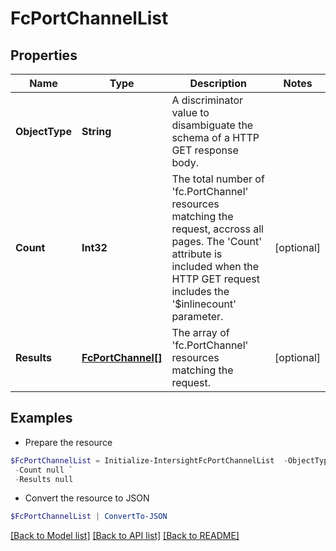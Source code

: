 # FcPortChannelList
## Properties

Name | Type | Description | Notes
------------ | ------------- | ------------- | -------------
**ObjectType** | **String** | A discriminator value to disambiguate the schema of a HTTP GET response body. | 
**Count** | **Int32** | The total number of &#39;fc.PortChannel&#39; resources matching the request, accross all pages. The &#39;Count&#39; attribute is included when the HTTP GET request includes the &#39;$inlinecount&#39; parameter. | [optional] 
**Results** | [**FcPortChannel[]**](FcPortChannel.md) | The array of &#39;fc.PortChannel&#39; resources matching the request. | [optional] 

## Examples

- Prepare the resource
```powershell
$FcPortChannelList = Initialize-IntersightFcPortChannelList  -ObjectType null `
 -Count null `
 -Results null
```

- Convert the resource to JSON
```powershell
$FcPortChannelList | ConvertTo-JSON
```

[[Back to Model list]](../README.md#documentation-for-models) [[Back to API list]](../README.md#documentation-for-api-endpoints) [[Back to README]](../README.md)

